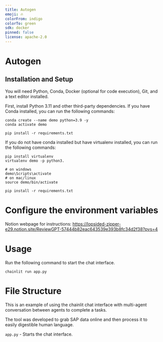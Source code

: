 ```yaml
---
title: Autogen
emoji: 🔥
colorFrom: indigo
colorTo: green
sdk: docker
pinned: false
license: apache-2.0
---
```


# Autogen

## Installation and Setup

You will need Python, Conda, Docker (optional for code execution), Git, and a text editor installed.

First, install Python 3.11 and other third-party dependencies. If you have Conda installed, you can run the following commands:

```shell
conda create --name demo python=3.9 -y
conda activate demo

pip install -r requirements.txt
```

If you do not have conda installed but have virtualenv installed, you can run the following commands:
```shell
pip install virtualenv
virtualenv demo -p python3.

# on windows
demo\Scripts\activate
# on mac/linux
source demo/bin/activate

pip install -r requirements.txt
```

# Configure the environment variables
Notion webpage for instructions:
https://lopsided-zipper-e29.notion.site/ReviewGPT-57444b82eac643539e393b8fc34d2f38?pvs=4

# Usage
Run the following command to start the chat interface.

```shell
chainlit run app.py
```

# File Structure

This is an example of using the chainlit chat interface with multi-agent conversation between agents to complete a tasks.

The tool was developed to grab SAP data online and then process it to easily digestible human language.      
 
`app.py` - Starts the chat interface.

